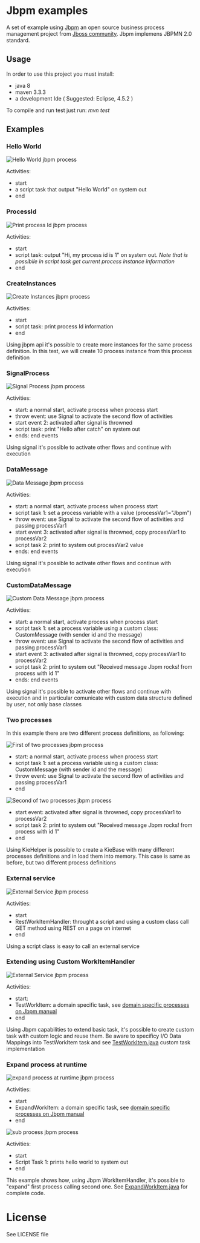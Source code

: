# Jbpm examples

A set of example using [Jbpm](http://www.jbpm.org/) an open source business process management project from [Jboss community](http://www.jboss.org/). Jbpm implemens JBPMN 2.0 standard.

## Usage

In order to use this project you must install:

* java 8
* maven 3.3.3 
* a development Ide ( Suggested: Eclipse, 4.5.2 )

To compile and run test just run: *mvn test*

## Examples

### Hello World

![Hello World jbpm process](src/main/resources/example/helloworld/HelloWorld.png)

Activities:

 * start
 * a script task that output "Hello World" on system out
 * end

### ProcessId 

![Print process Id jbpm process](src/main/resources/example/processId/processId.png)

Activities:

 * start
 * script task: output "Hi, my process id is 1" on system out. *Note that is possibile in script task get current process instance information*
 * end

### CreateInstances

![Create Instances jbpm process](src/main/resources/example/createInstances/CreateInstances.png)

Activities:

 * start
 * script task: print process Id information
 * end
 
Using jbpm api it's possible to create more instances for the same process definition. In this test, we will create 10 process instance from this process definition

### SignalProcess

![Signal Process jbpm process](src/main/resources/example/signalProcess/signalProcess.png)

Activities:

 * start: a normal start, activate process when process start
 * throw event: use Signal to activate the second flow of activities
 * start event 2: activated after signal is throwned 
 * script task: print "Hello after catch" on system out
 * ends: end events
 
Using signal it's possible to activate other flows and continue with execution

### DataMessage

![Data Message jbpm process](src/main/resources/example/dataMessage/dataMessage.png)

Activities:

 * start: a normal start, activate process when process start
 * script task 1: set a process variable with a value (processVar1="Jbpm")
 * throw event: use Signal to activate the second flow of activities and passing processVar1
 * start event 3: activated after signal is throwned, copy processVar1 to processVar2 
 * script task 2: print to system out processVar2 value
 * ends: end events
 
Using signal it's possible to activate other flows and continue with execution

### CustomDataMessage

![Custom Data Message jbpm process](src/main/resources/example/customDataMessage/CustomDataMessage.png)

Activities:

 * start: a normal start, activate process when process start
 * script task 1: set a process variable using a custom class: CustomMessage (with sender id and the message)
 * throw event: use Signal to activate the second flow of activities and passing processVar1
 * start event 3: activated after signal is throwned, copy processVar1 to processVar2 
 * script task 2: print to system out "Received message Jbpm rocks! from process with id 1"
 * ends: end events
 
Using signal it's possible to activate other flows and continue with execution and in particular comunicate with custom data structure defined by user, not only base classes

### Two processes

In this example there are two different process definitions, as following:

![First of two processes jbpm process](src/main/resources/example/twoprocess/firstProcess.png)

 * start: a normal start, activate process when process start
 * script task 1: set a process variable using a custom class: CustomMessage (with sender id and the message)
 * throw event: use Signal to activate the second flow of activities and passing processVar1
 * end

![Second of two processes jbpm process](src/main/resources/example/twoprocess/secondProcess.png)

 * start event: activated after signal is throwned, copy processVar1 to processVar2 
 * script task 2: print to system out "Received message Jbpm rocks! from process with id 1"
 * end

Using KieHelper is possible to create a KieBase with many different processes definitions and in load them into memory. This case is same as before, but two different process definitions 

### External service

![External Service jbpm process](src/main/resources/example/externalService/externalService.png)

Activities:

 * start
 * RestWorkItemHandler: throught a script and using a custom class call GET method using REST on a page on internet
 * end 

Using a script class is easy to call an external service

### Extending using Custom WorkItemHandler

![External Service jbpm process](src/main/resources/example/testWorkItem/testWorkItem.png)

Activities:

 * start: 
 * TestWorkItem: a domain specific task, see [domain specific processes on Jbpm manual](http://docs.jboss.org/jbpm/release/6.4.0.Final/jbpm-docs/html/ch21.html)
 * end 

Using Jbpm capabilities to extend basic task, it's possible to create custom task with custom logic and reuse them.
Be aware to specificy I/O Data Mappings into TestWorkItem task and see [TestWorkItem.java](src/main/java/examples/testWorkItem/TestWorkItem.java) custom task implementation  

### Expand process at runtime 

![expand process at runtime jbpm process](src/main/resources/example/expandProcess/expand.png)

Activities:

 * start
 * ExpandWorkItem: a domain specific task, see [domain specific processes on Jbpm manual](http://docs.jboss.org/jbpm/release/6.4.0.Final/jbpm-docs/html/ch21.html)
 * end

![sub process jbpm process](src/main/resources/example/expandProcess/subProcess.png)

Activities:

 * start
 * Script Task 1: prints hello world to system out
 * end 
 
This example shows how, using Jbpm WorkItemHandler, it's possible to "expand" first process calling second one. See [ExpandWorkItem.java](src/main/java/example/expand/ExpandWorkItem.java) for complete code.

# License

See LICENSE file
